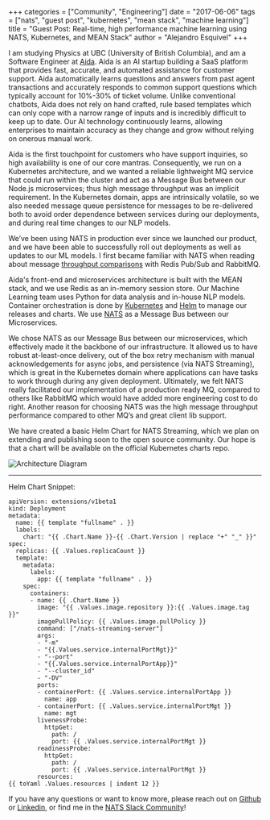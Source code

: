+++
categories = ["Community", "Engineering"]
date = "2017-06-06"
tags = ["nats", "guest post", "kubernetes", "mean stack", "machine learning"]
title = "Guest Post: Real-time, high performance machine learning using NATS, Kubernetes, and MEAN Stack"
author = "Alejandro Esquivel"
+++

I am studying Physics at UBC (University of British Columbia), and am a Software Engineer at [Aida](http://helloaida.io/). Aida is an AI startup building a SaaS platform that provides fast, accurate, and automated assistance for customer support. Aida automatically learns questions and answers from past agent transactions and accurately responds to common support questions which typically account for 10%-30% of ticket volume. Unlike conventional chatbots, Aida does not rely on hand crafted, rule based templates which can only cope with a narrow range of inputs and is incredibly difficult to keep up to date. Our AI technology continuously learns, allowing enterprises to maintain accuracy as they change and grow without relying on onerous manual work.

Aida is the first touchpoint for customers who have support inquiries, so high availability is one of our core mantras. Consequently, we run on a Kubernetes architecture, and we wanted a reliable lightweight MQ service that could run within the cluster and act as a Message Bus between our Node.js microservices; thus high message throughput was an implicit requirement. In the Kubernetes domain, apps are intrinsically volatile, so we also needed message queue persistence for messages to be re-delivered both to avoid order dependence between services during our deployments, and during real time changes to our NLP models.

We’ve been using NATS in production ever since we launched our product, and we have been able to successfully roll out deployments as well as updates to our ML models. I first became familiar with NATS when reading about message [throughput comparisons](http://bravenewgeek.com/dissecting-message-queues/) with Redis Pub/Sub and RabbitMQ.

Aida's front-end and microservices architecture is built with the MEAN stack, and we use Redis as an in-memory session store. Our Machine Learning team uses Python for data analysis and in-house NLP models. Container orchestration is done by [Kubernetes](https://kubernetes.io/) and [Helm](https://github.com/kubernetes/helm) to manage our releases and charts. We use [NATS](https://www.nats.io) as a Message Bus between our Microservices.

We chose NATS as our Message Bus between our microservices, which effectively made it the backbone of our infrastructure. It allowed us to have robust at-least-once delivery, out of the box retry mechanism with manual acknowledgements for async jobs, and persistence (via NATS Streaming), which is great in the Kubernetes domain where applications can have tasks to work through during any given deployment. Ultimately, we felt NATS really facilitated our implementation of a production ready MQ, compared to others like RabbitMQ which would have added more engineering cost to do right. Another reason for choosing NATS was the high message throughput performance compared to other MQ’s and great client lib support.

We have created a basic Helm Chart for NATS Streaming, which we plan on extending and publishing soon to the open source community. Our hope is that a chart will be available on the official Kubernetes charts repo.

<img class="img-responsive center-block" alt="Architecture Diagram" src="/img/blog/real-time-high-performance-machine-learning-using-nats-kubernetes-and-mean-stack.jpg">

---

Helm Chart Snippet:

```
apiVersion: extensions/v1beta1
kind: Deployment
metadata:
  name: {{ template "fullname" . }}
  labels:
    chart: "{{ .Chart.Name }}-{{ .Chart.Version | replace "+" "_" }}"
spec:
  replicas: {{ .Values.replicaCount }}
  template:
    metadata:
      labels:
        app: {{ template "fullname" . }}
    spec:
      containers:
      - name: {{ .Chart.Name }}
        image: "{{ .Values.image.repository }}:{{ .Values.image.tag }}"
        imagePullPolicy: {{ .Values.image.pullPolicy }}
        command: ["/nats-streaming-server"]
        args:
        - "-m"
        - "{{.Values.service.internalPortMgt}}"
        - "--port"
        - "{{.Values.service.internalPortApp}}"
        - "--cluster_id"
        - "-DV"
        ports:
        - containerPort: {{ .Values.service.internalPortApp }}
          name: app
        - containerPort: {{ .Values.service.internalPortMgt }}
          name: mgt
        livenessProbe:
          httpGet:
            path: /
            port: {{ .Values.service.internalPortMgt }}
        readinessProbe:
          httpGet:
            path: /
            port: {{ .Values.service.internalPortMgt }}
        resources:
{{ toYaml .Values.resources | indent 12 }}
```

If you have any questions or want to know more, please reach out on [Github](https://github.com/AlejandroEsquivel) or [Linkedin](https://www.linkedin.com/in/alejandroesquiveltovar/), or find me in the [NATS Slack Community](https://docs.google.com/forms/d/e/1FAIpQLSd_MAN1MCDpSbZT7hrXmohGNpT0sUtxDCCOBJhmo_t2gvdHhQ/viewform)!
